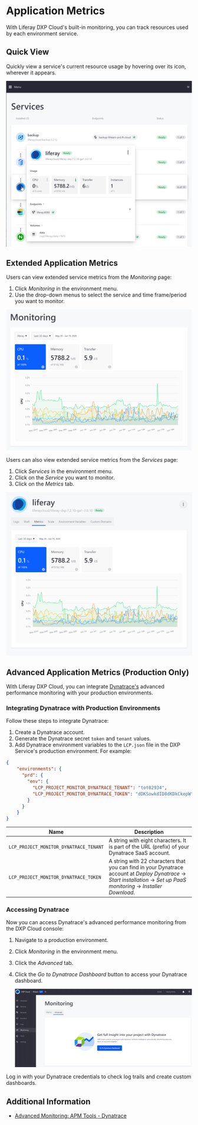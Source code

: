 # Application Metrics

With Liferay DXP Cloud's built-in monitoring, you can track resources used by each environment service.

## Quick View

Quickly view a service's current resource usage by hovering over its icon, wherever it appears.

![Hover over a service's icon.](./application-metrics/images/01.png)

## Extended Application Metrics

Users can view extended service metrics from the *Monitoring* page:

1. Click *Monitoring* in the environment menu.
1. Use the drop-down menus to select the service and time frame/period you want to monitor.

![You can use DXP Cloud to monitor your services.](./application-metrics/images/02.png)

Users can also view extended service metrics from the *Services* page:

1. Click *Services* in the environment menu.
1. Click on the *Service* you want to monitor.
1. Click on the *Metrics* tab.

![View metrics from the service's page.](./application-metrics/images/03.png)

## Advanced Application Metrics (Production Only)

With Liferay DXP Cloud, you can integrate [Dynatrace's](https://www.dynatrace.com/) advanced performance monitoring with your production environments.

### Integrating Dynatrace with Production Environments

Follow these steps to integrate Dynatrace:

1. Create a Dynatrace account.
1. Generate the Dynatrace secret `token` and `tenant` values.
1. Add Dynatrace environment variables to the `LCP.json` file in the DXP Service's production environment. <!-- "...in the DXP Service's production environment" is unclear to me. --> For example:

```json
{
	"environments": {
	  "prd": {
	    "env": {
	      "LCP_PROJECT_MONITOR_DYNATRACE_TENANT": "tot02934",
	      "LCP_PROJECT_MONITOR_DYNATRACE_TOKEN": "dDKSowkdID8dKDkCkepW"
	    }
	  }
	}
}
```

| Name | Description |
| --- | --- |
`LCP_PROJECT_MONITOR_DYNATRACE_TENANT` | A string with eight characters. It is part of the URL (prefix) of your Dynatrace SaaS account. |
`LCP_PROJECT_MONITOR_DYNATRACE_TOKEN` | A string with 22 characters that you can find in your Dynatrace account at *Deploy Dynatrace* &rarr; *Start installation* &rarr; *Set up PaaS monitoring* &rarr; *Installer Download*. |

### Accessing Dynatrace

Now you can access Dynatrace's advanced performance monitoring from the DXP Cloud console:

1. Navigate to a production environment.
1. Click *Monitoring* in the environment menu.
1. Click the *Advanced* tab.
1. Click the *Go to Dynatrace Dashboard* button to access your Dynatrace dashboard.

	![Access the Dynatrace dashboard from the DXP Cloud Console](./application-metrics/images/04.png)

Log in with your Dynatrace credentials to check log trails and create custom dashboards.

## Additional Information

* [Advanced Monitoring: APM Tools - Dynatrace](https://help.liferay.com/hc/en-us/articles/360017896452-Advanced-Monitoring-APM-Tools-Dynatrace)
